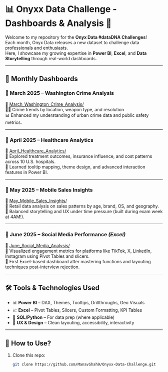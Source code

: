 # 📊 Onyxx Data Challenge - Dashboards & Analysis 🚀

Welcome to my repository for the **Onyx Data #dataDNA Challenges**!  
Each month, Onyx Data releases a new dataset to challenge data professionals and enthusiasts.  
Here, I showcase my growing expertise in **Power BI**, **Excel**, and **Data Storytelling** through real-world dashboards.

---

## 📅 Monthly Dashboards

### 📌 March 2025 – Washington Crime Analysis  
🔗 [March_Washington_Crime_Analysis/](March_Washington_Crime_Analysis)  
🕵️‍♂️ Crime trends by location, weapon type, and resolution  
📊 Enhanced my understanding of urban crime data and public safety metrics.

---

### 📌 April 2025 – Healthcare Analytics  
🔗 [April_Healthcare_Analytics/](April_Healthcare_Analytics)  
🏥 Explored treatment outcomes, insurance influence, and cost patterns across 10 U.S. hospitals.  
🧠 Learned tooltip mapping, theme design, and advanced interaction features in Power BI.

---

### 📌 May 2025 – Mobile Sales Insights  
🔗 [May_Mobile_Sales_Insights/](May_Mobile_Sales_Insights)  
📱 Retail data analysis on sales patterns by age, brand, OS, and geography.  
🎯 Balanced storytelling and UX under time pressure (built during exam week at 4AM!).

---

### 📌 June 2025 – Social Media Performance *(Excel)*  
🔗 [June_Social_Media_Analysis/](June_Social_Media_Analysis)  
📣 Visualized engagement metrics for platforms like TikTok, X, LinkedIn, Instagram using Pivot Tables and slicers.  
📌 First Excel-based dashboard after mastering functions and layouting techniques post-interview rejection.  

---

## 🛠️ Tools & Technologies Used

- 📊 **Power BI** – DAX, Themes, Tooltips, Drillthroughs, Geo Visuals  
- 📈 **Excel** – Pivot Tables, Slicers, Custom Formatting, KPI Tables  
- 🧮 **SQL/Python** – For data prep (where applicable)  
- 🎨 **UX & Design** – Clean layouting, accessibility, interactivity

---

## 📂 How to Use?

1. Clone this repo:
   ```bash
   git clone https://github.com/ManavShah9/Onyxx-Data-Challenge.git

